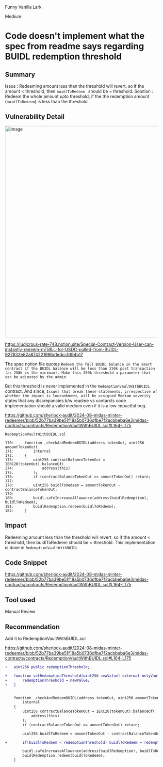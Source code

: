 Funny Vanilla Lark

Medium

# Code doesn't implement what the spec from readme says regarding BUIDL redemption threshold

## Summary
Issue : Redeeming amount less than the threshold will revert, so if the amount < threshold, then `buidlToRedeem ` should be = threshold.
Solution : Redeem the whole amount upto threshold, if the the redemption amount (`buidlToRedeem`) is less than the threshold

## Vulnerability Detail
<img width="698" alt="image" src="https://github.com/user-attachments/assets/00e65470-d2f0-4d14-be8f-13a5740b7866">

https://ludicrous-rate-748.notion.site/Special-Contract-Version-User-can-instantly-redeem-mTBILL-for-USDC-pulled-from-BUIDL-927832e82a874221996c1edcc1d94b17

The spec notion file quotes `Redeem the full BUIDL balance in the smart contract if the BUIDL balance will be less than 250k post transaction (as 250k is the minimum). Make this 250k threshold a parameter that can be adjusted by the admin`

But this threshold is never implemented in the `RedemptionVaultWIthBUIDL` contract. And since, `Issues that break these statements, irrespective of whether the impact is low/unknown, will be assigned Medium severity` states that any discrepancies b/w readme vs contarcts code implementation should a valid medium even if it is a low impactful bug. 

https://github.com/sherlock-audit/2024-08-midas-minter-redeemer/blob/52b77ba39be51f18a5b0736dfbe7f2acbbeba6e3/midas-contracts/contracts/RedemptionVaultWithBUIDL.sol#L164-L175

```solidity
RedemptionVaultWithBUIDL.sol

170:     function _checkAndRedeemBUIDL(address tokenOut, uint256 amountTokenOut)
171:         internal
172:     {
173:         uint256 contractBalanceTokenOut = IERC20(tokenOut).balanceOf(
174:             address(this)
175:         );
176:         if (contractBalanceTokenOut >= amountTokenOut) return;
177: 
178:         uint256 buidlToRedeem = amountTokenOut - contractBalanceTokenOut;
179: 
180:         buidl.safeIncreaseAllowance(address(buidlRedemption), buidlToRedeem);
181:         buidlRedemption.redeem(buidlToRedeem);
182:     }

```

## Impact
Redeeming amount less than the threshold will revert, so if the amount < threshold, then buidlToRedeem should be = threshold. This implementation is done in `RedemptionVaultWithBUIDL`

## Code Snippet
https://github.com/sherlock-audit/2024-08-midas-minter-redeemer/blob/52b77ba39be51f18a5b0736dfbe7f2acbbeba6e3/midas-contracts/contracts/RedemptionVaultWithBUIDL.sol#L164-L175

## Tool used

Manual Review

## Recommendation
Add it to RedemptionVaultWithBUIDL.sol

https://github.com/sherlock-audit/2024-08-midas-minter-redeemer/blob/52b77ba39be51f18a5b0736dfbe7f2acbbeba6e3/midas-contracts/contracts/RedemptionVaultWithBUIDL.sol#L164-L175

```diff
+   uint256 public redemptionThreshold;

+   function setRedemptionThreshold(uint256 newValue) external onlyVaultAdmin {
+       redemptionThreshold = newValue;
+   }


    function _checkAndRedeemBUIDL(address tokenOut, uint256 amountTokenOut)
        internal
    {
        uint256 contractBalanceTokenOut = IERC20(tokenOut).balanceOf(
            address(this)
        );
        if (contractBalanceTokenOut >= amountTokenOut) return;

        uint256 buidlToRedeem = amountTokenOut - contractBalanceTokenOut;

+       if(buidlToRedeem < redemptionThreshold) buidlToRedeem = redemptionThreshold;

        buidl.safeIncreaseAllowance(address(buidlRedemption), buidlToRedeem);
        buidlRedemption.redeem(buidlToRedeem);
    }
```